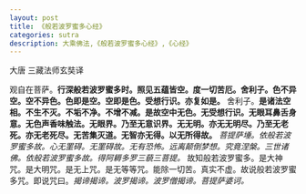 ```yaml
---
layout: post
title: 《般若波罗蜜多心经》
categories: sutra
description: 大乘佛法,《般若波罗蜜多心经》,《心经》
---
```


大唐 三藏法师玄奘译

观自在菩萨。**行深般若波罗蜜多时。照见五蕴皆空。度一切苦厄。舍利子。色不异空。空不异色。色即是空。空即是色。受想行识。亦复如是。** 舍利子。**是诸法空相。不生不灭。不垢不净。不增不减。是故空中无色。无受想行识。无眼耳鼻舌身意。无色声香味触法。无眼界。乃至无意识界。无无明。亦无无明尽。乃至无老死。亦无老死尽。无苦集灭道。无智亦无得。以无所得故。** _菩提萨埵。依般若波罗蜜多故。心无罣碍。无罣碍故。无有恐怖。远离颠倒梦想。究竟涅槃。三世诸佛。依般若波罗蜜多故。得阿耨多罗三藐三菩提。_ 故知般若波罗蜜多。是大神咒。是大明咒。是无上咒。是无等等咒。能除一切苦。真实不虚。故说般若波罗蜜多咒。即说咒曰。_揭谛揭谛。波罗揭谛。波罗僧揭谛。菩提萨婆诃。_
